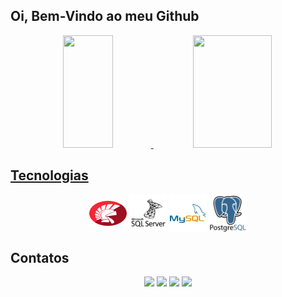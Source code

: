 ## Oi, Bem-Vindo ao meu Github

<div align="center">
  <a href="https://github.com/LucasXvr">
    <img height="180em" src="https://github-readme-stats.vercel.app/api?username=lucasxvr&show_icons=true&theme=transparent" width="40%" >
    <img height="180em" src="https://github-readme-stats.vercel.app/api/top-langs/?username=lucasxvr&show_icons=true&theme=transparent" width="50%">
    </div>
  
 ## Tecnologias
 
<div align="center" style="display: inline_block"> 
  <a href="https://www.embarcadero.com/br/"> <img align="center" alt="Kyuorhan-Delphi" height="40" width="60" src="https://raw.githubusercontent.com/Kyuorhan/Kyuorhan/master/src/icons/delphi-svg/delphi_10.4_sydney-original.svg"><a/>
  <a href="https://www.microsoft.com/br/"> <img align="center" alt="Kyuorhan-SqlServer" height="60" width="60" src="https://github.com/devicons/devicon/blob/master/icons/microsoftsqlserver/microsoftsqlserver-plain-wordmark.svg"><a/>
  <a href="https://www.mysql.com/"> <img align="center" alt="Kyuorhan-Mysql" height="60" width="60" src="https://github.com/devicons/devicon/blob/master/icons/mysql/mysql-original-wordmark.svg"><a/>
  <a href="https://www.postgresql.org/"> <img align="center" alt="Kyuorhan-Mysql" height="60" width="60" src="https://github.com/devicons/devicon/blob/master/icons/postgresql/postgresql-original-wordmark.svg"><a/>
</div>

## Contatos

<div align="center"> 
  <a href = "mailto: lucasxavier523@gmail.com"><img src="https://img.shields.io/badge/-Gmail-%23333?style=for-the-badge&logo=gmail&logoColor=white" target="_blank"></a>
  <a href="https://www.instagram.com/luucasxvr/" target="_blank"> <img src="https://img.shields.io/badge/-Instagram-%23E4405F?style=for-the-badge&logo=instagram&logoColor=white" target="_blank"></a>
  <a href="https://www.linkedin.com/in/lucas-xavier-89a44120b/" target="_blank"> <img src="https://img.shields.io/badge/-LinkedIn-%230077B5?style=for-the-badge&logo=linkedin&logoColor=white" target="_blank"></a> 
  <a href="https://t.me/luucasxvr" target="_blank"> <img src="https://img.shields.io/badge/Telegram-2CA5E0?style=for-the-badge&logo=telegram&logoColor=white"></a> 
</div> 
